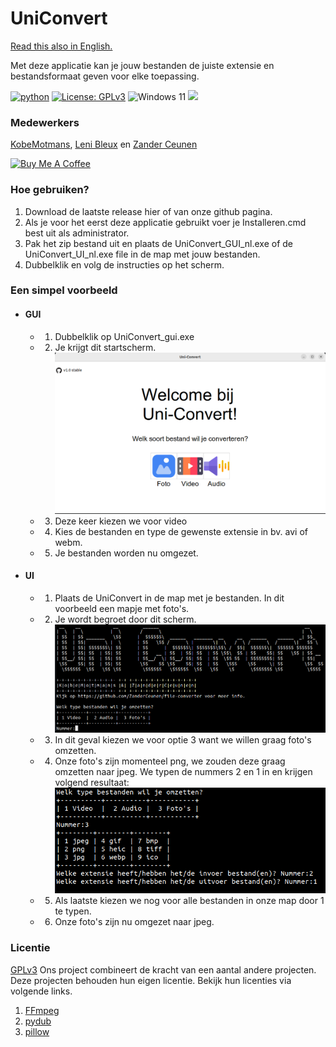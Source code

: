 # UniConvert
<a href="README_en.md">Read this also in English.</a>

Met deze applicatie kan je jouw bestanden de juiste extensie en bestandsformaat geven voor elke toepassing.

[![python](https://img.shields.io/badge/Python-3.9-3776AB.svg?style=flat&logo=python&logoColor=white)](https://www.python.org)
[![License: GPLv3](https://img.shields.io/badge/License-GPLv3-blue.svg)](https://www.gnu.org/licenses/gpl-3.0)
![Windows 11](https://img.shields.io/badge/Windows%2011-%230079d5.svg?style=for-the-badge&logo=Windows%2011&logoColor=white)
<img src='https://img.shields.io/badge/PyCharm-000000.svg?&style=for-the-badge&logo=PyCharm&logoColor=white' />

### Medewerkers
<a href="https://github.com/KobeMotmans">KobeMotmans</a>,   <a href="https://github.com/LeniBleux">Leni Bleux</a> en <a href="https://github.com/ZanderCeunen">Zander Ceunen</a>

<a href="https://www.buymeacoffee.com/KobeMotmans" target="_blank"><img src="https://cdn.buymeacoffee.com/buttons/default-orange.png" alt="Buy Me A Coffee" height="25" width="120"></a>
### Hoe gebruiken?
1. Download de laatste release hier of van onze github pagina.
2. Als je voor het eerst deze applicatie gebruikt voer je Installeren.cmd best uit als administrator.
3. Pak het zip bestand uit en plaats de UniConvert_GUI_nl.exe of de UniConvert_UI_nl.exe file in de map met jouw bestanden.
4. Dubbelklik en volg de instructies op het scherm.

### Een simpel voorbeeld
- #### GUI
  - 1. Dubbelklik op UniConvert_gui.exe 
  - 2. Je krijgt dit startscherm. ![Welkoms scherm](https://github.com/ZanderCeunen/UniConvert/blob/main/Cli/Images/Welkom_gui.png)
  - 3. Deze keer kiezen we voor video 
  - 4. Kies de bestanden en type de gewenste extensie in bv. avi of webm.
  - 5. Je bestanden worden nu omgezet.
- #### UI
  - 1. Plaats de UniConvert in de map met je bestanden. In dit voorbeeld een mapje met foto's. 
  - 2. Je wordt begroet door dit scherm. ![Welkoms scherm](https://github.com/ZanderCeunen/UniConvert/blob/main/Cli/Images/Welkom.png)
  - 3. In dit geval kiezen we voor optie 3 want we willen graag foto's omzetten.
  - 4. Onze foto's zijn momenteel png, we zouden deze graag omzetten naar jpeg. We typen de nummers 2 en 1 in en krijgen volgend resultaat: ![Resultaat](https://github.com/ZanderCeunen/UniConvert/blob/main/Cli/Images/resultaat.png)
  - 5. Als laatste kiezen we nog voor alle bestanden in onze map door 1 te typen. 
  - 6. Onze foto's zijn nu omgezet naar jpeg.

### Licentie
<a href="https://www.gnu.org/licenses/gpl-3.0.nl.html">GPLv3</a>
Ons project combineert de kracht van een aantal andere projecten. Deze projecten behouden hun eigen licentie. Bekijk hun licenties via volgende links.
1. [FFmpeg](https://ffmpeg.org/legal.html)
2. [pydub](https://github.com/jiaaro/pydub) 
3. [pillow](https://github.com/python-pillow/Pillow)
